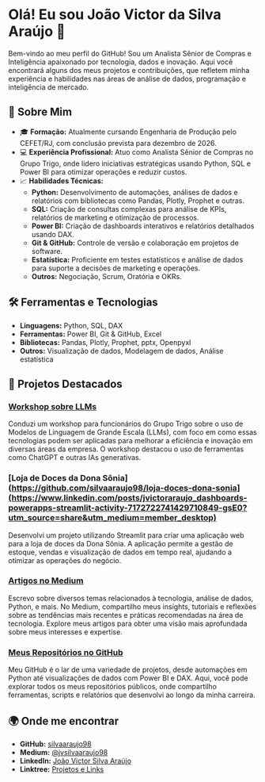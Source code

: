 
# Olá! Eu sou João Victor da Silva Araújo 👋

Bem-vindo ao meu perfil do GitHub! Sou um Analista Sênior de Compras e Inteligência apaixonado por tecnologia, dados e inovação. Aqui você encontrará alguns dos meus projetos e contribuições, que refletem minha experiência e habilidades nas áreas de análise de dados, programação e inteligência de mercado.

## 🌟 Sobre Mim

- 🎓 **Formação:** Atualmente cursando Engenharia de Produção pelo CEFET/RJ, com conclusão prevista para dezembro de 2026.
- 💻 **Experiência Profissional:** Atuo como Analista Sênior de Compras no Grupo Trigo, onde lidero iniciativas estratégicas usando Python, SQL e Power BI para otimizar operações e reduzir custos.
- 📈 **Habilidades Técnicas:**
  - **Python:** Desenvolvimento de automações, análises de dados e relatórios com bibliotecas como Pandas, Plotly, Prophet e outras.
  - **SQL:** Criação de consultas complexas para análise de KPIs, relatórios de marketing e otimização de processos.
  - **Power BI:** Criação de dashboards interativos e relatórios detalhados usando DAX.
  - **Git & GitHub:** Controle de versão e colaboração em projetos de software.
  - **Estatística:** Proficiente em testes estatísticos e análise de dados para suporte a decisões de marketing e operações.
  - **Outros:** Negociação, Scrum, Oratória e OKRs.

## 🛠️ Ferramentas e Tecnologias

- **Linguagens:** Python, SQL, DAX
- **Ferramentas:** Power BI, Git & GitHub, Excel
- **Bibliotecas:** Pandas, Plotly, Prophet, pptx, Openpyxl
- **Outros:** Visualização de dados, Modelagem de dados, Análise estatística

## 🚀 Projetos Destacados

### [Workshop sobre LLMs](https://www.linkedin.com/posts/jvictoraraujo_depois-de-v%C3%A1rios-meses-fazendo-o-material-activity-7161500526474391552-Bxwe?utm_source=share&utm_medium=member_desktop)
Conduzi um workshop para funcionários do Grupo Trigo sobre o uso de Modelos de Linguagem de Grande Escala (LLMs), com foco em como essas tecnologias podem ser aplicadas para melhorar a eficiência e inovação em diversas áreas da empresa. O workshop destacou o uso de ferramentas como ChatGPT e outras IAs generativas.

### [Loja de Doces da Dona Sônia](https://github.com/silvaaraujo98/loja-doces-dona-sonia](https://www.linkedin.com/posts/jvictoraraujo_dashboards-powerapps-streamlit-activity-7172722741429710849-gsE0?utm_source=share&utm_medium=member_desktop)
Desenvolvi um projeto utilizando Streamlit para criar uma aplicação web para a loja de doces da Dona Sônia. A aplicação permite a gestão de estoque, vendas e visualização de dados em tempo real, ajudando a otimizar as operações do negócio.

### [Artigos no Medium](https://medium.com/@jvsilvaaraujo98)
Escrevo sobre diversos temas relacionados à tecnologia, análise de dados, Python, e mais. No Medium, compartilho meus insights, tutoriais e reflexões sobre as tendências mais recentes e práticas recomendadas na área de tecnologia. Explore meus artigos para obter uma visão mais aprofundada sobre meus interesses e expertise.

### [Meus Repositórios no GitHub](https://github.com/silvaaraujo98?tab=repositories)
Meu GitHub é o lar de uma variedade de projetos, desde automações em Python até visualizações de dados com Power BI e DAX. Aqui, você pode explorar todos os meus repositórios públicos, onde compartilho ferramentas, scripts e relatórios que desenvolvi ao longo da minha carreira.


## 🌍 Onde me encontrar

- **GitHub:** [silvaaraujo98](https://github.com/silvaaraujo98)
- **Medium:** [@jvsilvaaraujo98](https://medium.com/@jvsilvaaraujo98)
- **LinkedIn:** [João Victor Silva Araújo](https://www.linkedin.com/in/jo%C3%A3o-victor-silva-araujo-371007196/)
- **Linktree:** [Projetos e Links](https://linktr.ee/silvaaraujo98)

